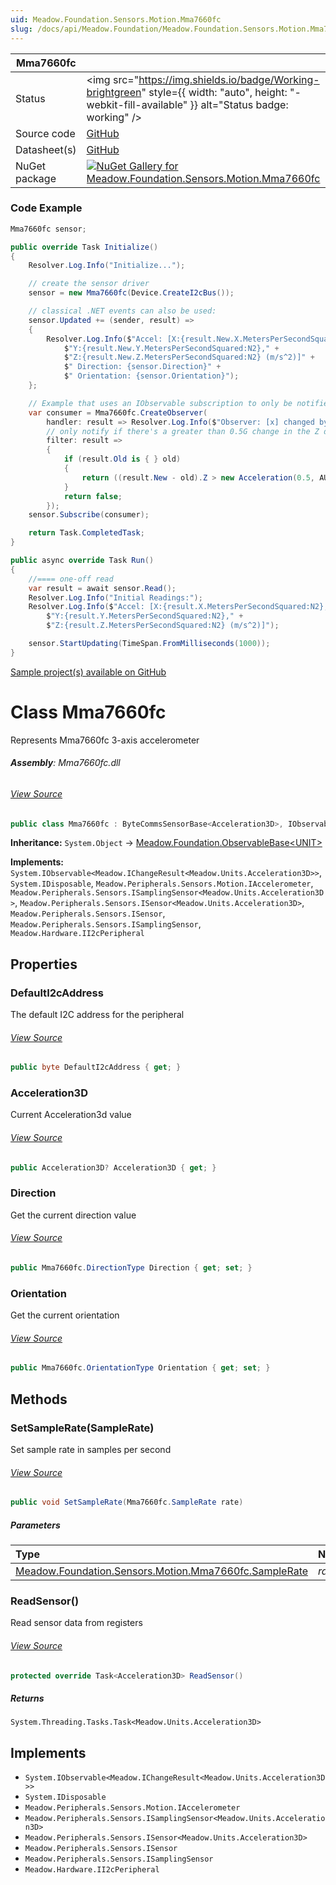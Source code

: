 ```yaml
---
uid: Meadow.Foundation.Sensors.Motion.Mma7660fc
slug: /docs/api/Meadow.Foundation/Meadow.Foundation.Sensors.Motion.Mma7660fc
---
```


| Mma7660fc | |
|--------|--------|
| Status | <img src="https://img.shields.io/badge/Working-brightgreen" style={{ width: "auto", height: "-webkit-fill-available" }} alt="Status badge: working" /> |
| Source code | [GitHub](https://github.com/WildernessLabs/Meadow.Foundation/tree/main/Source/Meadow.Foundation.Peripherals/Sensors.Motion.Mma7660fc) |
| Datasheet(s) | [GitHub](https://github.com/WildernessLabs/Meadow.Foundation/tree/main/Source/Meadow.Foundation.Peripherals/Sensors.Motion.Mma7660fc/Datasheet) |
| NuGet package | <a href="https://www.nuget.org/packages/Meadow.Foundation.Sensors.Motion.Mma7660fc/" target="_blank"><img src="https://img.shields.io/nuget/v/Meadow.Foundation.Sensors.Motion.Mma7660fc.svg?label=Meadow.Foundation.Sensors.Motion.Mma7660fc" alt="NuGet Gallery for Meadow.Foundation.Sensors.Motion.Mma7660fc" /></a> |

### Code Example

```csharp
Mma7660fc sensor;

public override Task Initialize()
{
    Resolver.Log.Info("Initialize...");

    // create the sensor driver
    sensor = new Mma7660fc(Device.CreateI2cBus());

    // classical .NET events can also be used:
    sensor.Updated += (sender, result) =>
    {
        Resolver.Log.Info($"Accel: [X:{result.New.X.MetersPerSecondSquared:N2}," +
            $"Y:{result.New.Y.MetersPerSecondSquared:N2}," +
            $"Z:{result.New.Z.MetersPerSecondSquared:N2} (m/s^2)]" +
            $" Direction: {sensor.Direction}" +
            $" Orientation: {sensor.Orientation}");
    };

    // Example that uses an IObservable subscription to only be notified when the filter is satisfied
    var consumer = Mma7660fc.CreateObserver(
        handler: result => Resolver.Log.Info($"Observer: [x] changed by threshold; new [x]: X:{result.New.X:N2}, old: X:{result.Old?.X:N2}"),
        // only notify if there's a greater than 0.5G change in the Z direction
        filter: result =>
        {
            if (result.Old is { } old)
            {
                return ((result.New - old).Z > new Acceleration(0.5, AU.Gravity));
            }
            return false;
        });
    sensor.Subscribe(consumer);

    return Task.CompletedTask;
}

public async override Task Run()
{
    //==== one-off read
    var result = await sensor.Read();
    Resolver.Log.Info("Initial Readings:");
    Resolver.Log.Info($"Accel: [X:{result.X.MetersPerSecondSquared:N2}," +
        $"Y:{result.Y.MetersPerSecondSquared:N2}," +
        $"Z:{result.Z.MetersPerSecondSquared:N2} (m/s^2)]");

    sensor.StartUpdating(TimeSpan.FromMilliseconds(1000));
}

```

[Sample project(s) available on GitHub](https://github.com/WildernessLabs/Meadow.Foundation/tree/main/Source/Meadow.Foundation.Peripherals/Sensors.Motion.Mma7660fc/Samples/Mma7660fc_Sample)


# Class Mma7660fc
Represents Mma7660fc 3-axis accelerometer

###### **Assembly**: Mma7660fc.dll
###### [View Source](https://github.com/WildernessLabs/Meadow.Foundation/blob/main/Source/Meadow.Foundation.Peripherals/Sensors.Motion.Mma7660fc/Driver/Mma7660fc.Registers.cs#L3)
```csharp title="Declaration"
public class Mma7660fc : ByteCommsSensorBase<Acceleration3D>, IObservable<IChangeResult<Acceleration3D>>, IDisposable, IAccelerometer, ISamplingSensor<Acceleration3D>, ISensor<Acceleration3D>, ISensor, ISamplingSensor, II2cPeripheral
```
**Inheritance:** `System.Object` -> [Meadow.Foundation.ObservableBase&lt;UNIT&gt;](../ByteCommsSensorBase`UNIT`)

**Implements:**  
`System.IObservable<Meadow.IChangeResult<Meadow.Units.Acceleration3D>>`, `System.IDisposable`, `Meadow.Peripherals.Sensors.Motion.IAccelerometer`, `Meadow.Peripherals.Sensors.ISamplingSensor<Meadow.Units.Acceleration3D>`, `Meadow.Peripherals.Sensors.ISensor<Meadow.Units.Acceleration3D>`, `Meadow.Peripherals.Sensors.ISensor`, `Meadow.Peripherals.Sensors.ISamplingSensor`, `Meadow.Hardware.II2cPeripheral`

## Properties
### DefaultI2cAddress
The default I2C address for the peripheral
###### [View Source](https://github.com/WildernessLabs/Meadow.Foundation/blob/main/Source/Meadow.Foundation.Peripherals/Sensors.Motion.Mma7660fc/Driver/Mma7660fc.cs#L16)
```csharp title="Declaration"
public byte DefaultI2cAddress { get; }
```
### Acceleration3D
Current Acceleration3d value
###### [View Source](https://github.com/WildernessLabs/Meadow.Foundation/blob/main/Source/Meadow.Foundation.Peripherals/Sensors.Motion.Mma7660fc/Driver/Mma7660fc.cs#L21)
```csharp title="Declaration"
public Acceleration3D? Acceleration3D { get; }
```
### Direction
Get the current direction value
###### [View Source](https://github.com/WildernessLabs/Meadow.Foundation/blob/main/Source/Meadow.Foundation.Peripherals/Sensors.Motion.Mma7660fc/Driver/Mma7660fc.cs#L26)
```csharp title="Declaration"
public Mma7660fc.DirectionType Direction { get; set; }
```
### Orientation
Get the current orientation
###### [View Source](https://github.com/WildernessLabs/Meadow.Foundation/blob/main/Source/Meadow.Foundation.Peripherals/Sensors.Motion.Mma7660fc/Driver/Mma7660fc.cs#L31)
```csharp title="Declaration"
public Mma7660fc.OrientationType Orientation { get; set; }
```
## Methods
### SetSampleRate(SampleRate)
Set sample rate in samples per second
###### [View Source](https://github.com/WildernessLabs/Meadow.Foundation/blob/main/Source/Meadow.Foundation.Peripherals/Sensors.Motion.Mma7660fc/Driver/Mma7660fc.cs#L69)
```csharp title="Declaration"
public void SetSampleRate(Mma7660fc.SampleRate rate)
```

##### Parameters

| Type | Name | Description |
|:--- |:--- |:--- |
| [Meadow.Foundation.Sensors.Motion.Mma7660fc.SampleRate](../Mma7660fc.SampleRate) | *rate* | sample rate |

### ReadSensor()
Read sensor data from registers
###### [View Source](https://github.com/WildernessLabs/Meadow.Foundation/blob/main/Source/Meadow.Foundation.Peripherals/Sensors.Motion.Mma7660fc/Driver/Mma7660fc.cs#L78)
```csharp title="Declaration"
protected override Task<Acceleration3D> ReadSensor()
```

##### Returns

`System.Threading.Tasks.Task<Meadow.Units.Acceleration3D>`

## Implements

* `System.IObservable<Meadow.IChangeResult<Meadow.Units.Acceleration3D>>`
* `System.IDisposable`
* `Meadow.Peripherals.Sensors.Motion.IAccelerometer`
* `Meadow.Peripherals.Sensors.ISamplingSensor<Meadow.Units.Acceleration3D>`
* `Meadow.Peripherals.Sensors.ISensor<Meadow.Units.Acceleration3D>`
* `Meadow.Peripherals.Sensors.ISensor`
* `Meadow.Peripherals.Sensors.ISamplingSensor`
* `Meadow.Hardware.II2cPeripheral`
